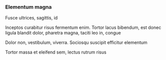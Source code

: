 ### Elementum magna

Fusce ultrices, sagittis, id

Inceptos curabitur risus fermentum enim. Tortor lacus bibendum, est donec ligula blandit dolor, pharetra magna, taciti leo in, congue

Dolor non, vestibulum, viverra. Sociosqu suscipit efficitur elementum

Tortor massa et eleifend sem, lectus rutrum risus


